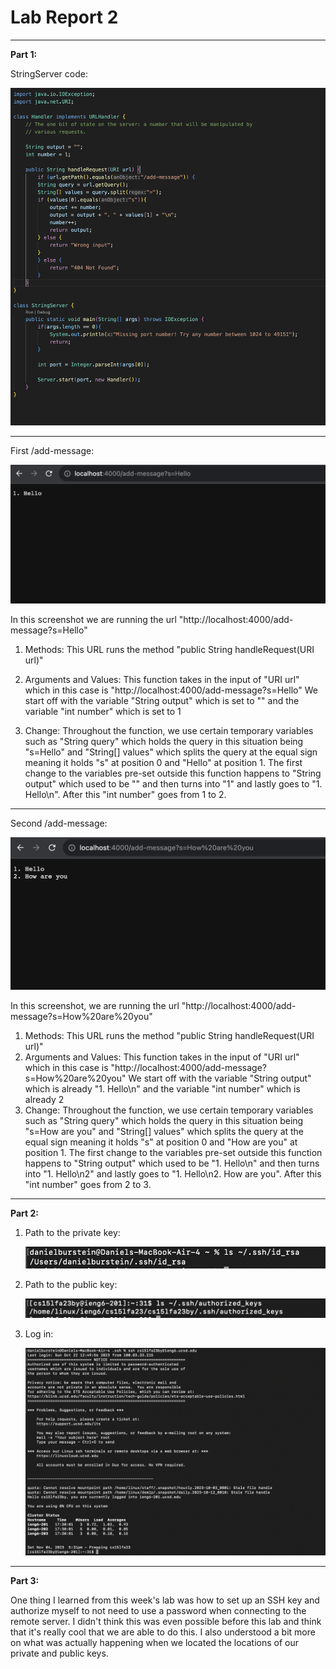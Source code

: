 # Lab Report 2

---
**Part 1:**

StringServer code:
  
![Image](lab2Pic1.png)

---
First /add-message:

![Image](lab2Pic2.png)

In this screenshot we are running the url "http://localhost:4000/add-message?s=Hello"
1. Methods:
   This URL runs the method "public String handleRequest(URI url)"
2. Arguments and Values:
   This function takes in the input of "URI url" which in this case is "http://localhost:4000/add-message?s=Hello"
   We start off with the variable "String output" which is set to "" and the variable "int number" which is set to 1
   
3. Change:
  Throughout the function, we use certain temporary variables such as "String query" which holds the query in this situation being "s=Hello" and "String[] values" which splits the query at the equal sign meaning it holds "s" at position 0 and "Hello" at position 1.
The first change to the variables pre-set outside this function happens to "String output" which used to be "" and then turns into "1" and lastly goes to "1. Hello\n". After this "int number" goes from 1 to 2.

---
Second /add-message:

![Image](Lab2Pic3.png)

In this screenshot, we are running the url "http://localhost:4000/add-message?s=How%20are%20you"
1. Methods:
   This URL runs the method "public String handleRequest(URI url)"
2. Arguments and Values:
   This function takes in the input of "URI url" which in this case is "http://localhost:4000/add-message?s=How%20are%20you"
   We start off with the variable "String output" which is already "1. Hello\n" and the variable "int number" which is already 2
3. Change:
  Throughout the function, we use certain temporary variables such as "String query" which holds the query in this situation being "s=How are you"  and "String[] values" which splits the query at the equal sign meaning it holds "s" at position 0 and "How are you" at position 1.
The first change to the variables pre-set outside this function happens to "String output" which used to be "1. Hello\n" and then turns into "1. Hello\n2" and lastly goes to "1. Hello\n2. How are you". After this "int number" goes from 2 to 3.
   
---

**Part 2:**

1. Path to the private key:
   
   ![Image](privatekey.png)
   
2. Path to the public key:

   ![Image](publickey.png)

3. Log in:

   ![Image](login.png)
   
---
**Part 3:**

One thing I learned from this week's lab was how to set up an SSH key and authorize myself to not need to use a password when connecting to the remote server. I didn't think this was even possible before this lab and think that it's really cool that we are able to do this. I also understood a bit more on what was actually happening when we located the locations of our private and public keys.
